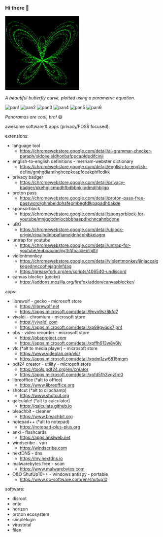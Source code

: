 ### Hi there :eyes:

![A beautiful butterfly curve](./assets/butterflycurve.jpg)

*A beautiful butterfly curve, plotted using a parametric equation.*

![pan1](./assets/panorama1.jpg)
![pan2](./assets/panorama2.jpg)
![pan3](./assets/panorama3.jpg)
![pan4](./assets/panorama4.jpg)
![pan5](./assets/panorama5.jpg)
![pan6](./assets/panorama6.jpg)

*Panoramas are cool, bro!* :smile:


awesome software & apps (privacy/FOSS focused):

extensions:
- language tool
  - https://chromewebstore.google.com/detail/ai-grammar-checker-paraph/oldceeleldhonbafppcapldpdifcinji
- english-to-english definitions - merriam-webster dictionary
  - https://chromewebstore.google.com/detail/english-to-english-defini/gmhgdiamihghcepkeapfoeakphffcdkk
- privacy badger
  - https://chromewebstore.google.com/detail/privacy-badger/pkehgijcmpdhfbdbbnkijodmdjhbjlgp
- proton pass
  - https://chromewebstore.google.com/detail/proton-pass-free-password/ghmbeldphafepmbegfdlkpapadhbakde
- sponsorblock
  - https://chromewebstore.google.com/detail/sponsorblock-for-youtube/mnjggcdmjocbbbhaepdhchncahnbgone
- uBO
  - https://chromewebstore.google.com/detail/ublock-origin/cjpalhdlnbpafiamejdnhcphjbkeiagm
- untrap for youtube
  - https://chromewebstore.google.com/detail/untrap-for-youtube/enboaomnljigfhfjfoalcienlhjlfil
- violentmonkey
  - https://chromewebstore.google.com/detail/violentmonkey/jinjaccalgkegednnccohejagnlnfdag
  - https://greasyfork.org/en/scripts/406540-undiscord
- canvas blocker (gecko)
  - https://addons.mozilla.org/firefox/addon/canvasblocker/
  
apps:
- librewolf - gecko - microsoft store
  - https://librewolf.net
  - https://apps.microsoft.com/detail/9nvn9sz8kfd7
- vivaldi - chromium - microsoft store
  - https://vivaldi.com
  - https://apps.microsoft.com/detail/xp99gvqdx7jpr4
- obs - video recorder - microsoft store
  - https://obsproject.com
  - https://apps.microsoft.com/detail/xpffh613w8v6lv
- vlc (*alt to media player) - microsoft store
  - https://www.videolan.org/vlc/
  - https://apps.microsoft.com/detail/xpdm1zw6815mqm
- pdf24 creator - utility - microsoft store
  - https://tools.pdf24.org/en/creator
  - https://apps.microsoft.com/detail/xpfd51h3vqzfm0
- libreoffice (*alt to office)
  - https://www.libreoffice.org
- shotcut (*alt to clipchamp)
  - https://www.shotcut.org
- qalculate! (*alt to calculator)
  - https://qalculate.github.io
- bleachbit - cleaner
  - https://www.bleachbit.org
- notepad++ (*alt to notepad)
  - https://notepad-plus-plus.org
- anki - flashcards
  - https://apps.ankiweb.net
- windscribe - vpn
  - https://windscribe.com
- nextDNS - dns
  - https://my.nextdns.io
- malwarebytes free - scan
  - https://www.malwarebytes.com
- O&O ShutUp10++ - windows antispy - portable
  - https://www.oo-software.com/en/shutup10

software:
- disroot
- ente
- horizon
- proton ecosystem
- simplelogin
- virustotal
- filen
